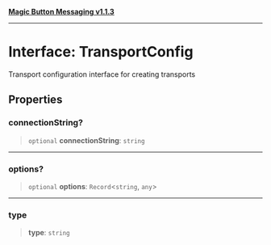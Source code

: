 [**Magic Button Messaging v1.1.3**](../README.md)

***

# Interface: TransportConfig

Transport configuration interface for creating transports

## Properties

### connectionString?

> `optional` **connectionString**: `string`

***

### options?

> `optional` **options**: `Record`\<`string`, `any`\>

***

### type

> **type**: `string`
